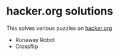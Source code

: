 # hacker.org solutions
This solves verious puzzles on [hacker.org](http://www.hacker.org/)
- Runaway Robot
- Crossflip
